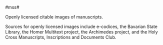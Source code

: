 #mss#

Openly licensed citable images of manuscripts.

Sources for openly licensed images include e-codices, the Bavarian State Library, the Homer Multitext project, the Archimedes project, and the Holy Cross Manuscripts, Inscriptions and Documents Club.


